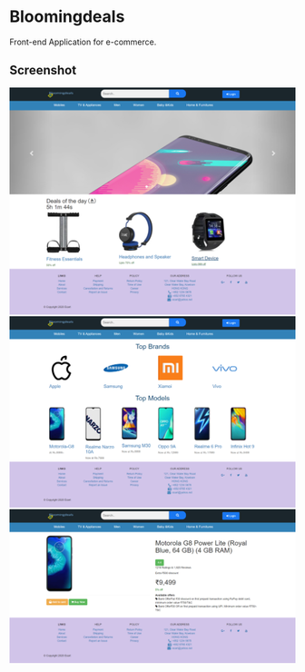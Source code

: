 # Bloomingdeals
Front-end Application for e-commerce.

## Screenshot
![BD](img1.png)
![BD](img2.png)
![BD](img3.png)
